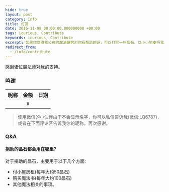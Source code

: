 ```yaml
---
hide: true
layout: post
category: Info
title: 打赏
date: 2016-11-08 00:00:00.000000000 +00:00
tags: icurious, Contribute
keywords: icurious, Contribute
excerpt: 如果你觉得我公布的魔法研究对你有帮助的话，可以打赏一些晶石，以小小地支持我的魔法研究。将会公布每月的捐赠者名单，记得捐赠后在留言板下面写上您的姓名或者昵称，以及可以在社交网络上找到的链接，以便将您添加到捐赠列表。
redirect_from:
  - /info/contribute
---
```


感谢诸位魔法师对我的支持。

### 鸣谢

|                    昵称                    |   金额    |     日期     |
| :--------------------------------------: | :-----: | :--------: |
|                                 | ¥   | |



>使用微信的小伙伴由于不会显示名字，你可以私信告诉我(微信:LQ6787)，或者在下面评论区告诉我你的昵称，再次感谢。


### Q&A

#### 捐助的晶石都会用在哪里?

对于捐助的晶石，主要用于以下几个方面:

* 付小屋房租(每年大约50晶石)
* 购买魔法书(每年大约100晶石)
* 其他魔法相关的事项。

